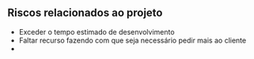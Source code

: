 ## Riscos relacionados ao projeto

- Exceder o tempo estimado de desenvolvimento
- Faltar recurso fazendo com que seja necessário pedir mais ao cliente
-
